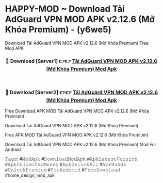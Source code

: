 # HAPPY-MOD ~ Download Tải AdGuard VPN MOD APK v2.12.6 (Mở Khóa Premium) - (y6we5)
Download Tải AdGuard VPN MOD APK v2.12.6 (Mở Khóa Premium) Free Mod APK

<div align="center">
<h3>🔴 Download [Server1] 👉👉 <a href="https://apk-comot.site?title=Tải_AdGuard_VPN_MOD_APK_v2.12.6_(Mở_Khóa_Premium)">Tải AdGuard VPN MOD APK v2.12.6 (Mở Khóa Premium) Mod Apk</a></h3><br>

<h3>🔴 Download [Server2] 👉👉 <a href="https://apk-comot.site?title=Tải_AdGuard_VPN_MOD_APK_v2.12.6_(Mở_Khóa_Premium)">Tải AdGuard VPN MOD APK v2.12.6 (Mở Khóa Premium) Mod Apk</a></h3>
</div>


Free Download APK MOD Tải AdGuard VPN MOD APK v2.12.6 (Mở Khóa Premium)

Download Tải AdGuard VPN MOD APK v2.12.6 (Mở Khóa Premium) 

Free APK MOD Tải AdGuard VPN MOD APK v2.12.6 (Mở Khóa Premium) 

Download Tải AdGuard VPN MOD APK v2.12.6 (Mở Khóa Premium) Mod For Android

𝚃𝚊𝚐𝚜: #𝙼𝚘𝚍𝙰𝚙𝚔 #𝙳𝚘𝚠𝚗𝚕𝚘𝚊𝚍𝙼𝚘𝚍𝙰𝚙𝚔 #𝙰𝚙𝚔𝙻𝚊𝚝𝚎𝚜𝚝𝚅𝚎𝚛𝚜𝚒𝚘𝚗 #𝙰𝚙𝚔𝚄𝚗𝚕𝚒𝚖𝚒𝚝𝚎𝚍𝙼𝚘𝚗𝚎𝚢 #𝙰𝚙𝚔𝚄𝚗𝚕𝚘𝚌𝚔𝙰𝚕𝚕 #𝙰𝚙𝚔𝙽𝚘𝙰𝚍𝚜 #𝚄𝚗𝚕𝚘𝚌𝚔𝙿𝚛𝚎𝚖𝚒𝚞𝚖 #𝙵𝚘𝚛𝙰𝚗𝚍𝚛𝚘𝚒𝚍 #𝙵𝚛𝚎𝚎𝙳𝚘𝚠𝚗𝚕𝚘𝚊𝚍 #home_design_mod_apk